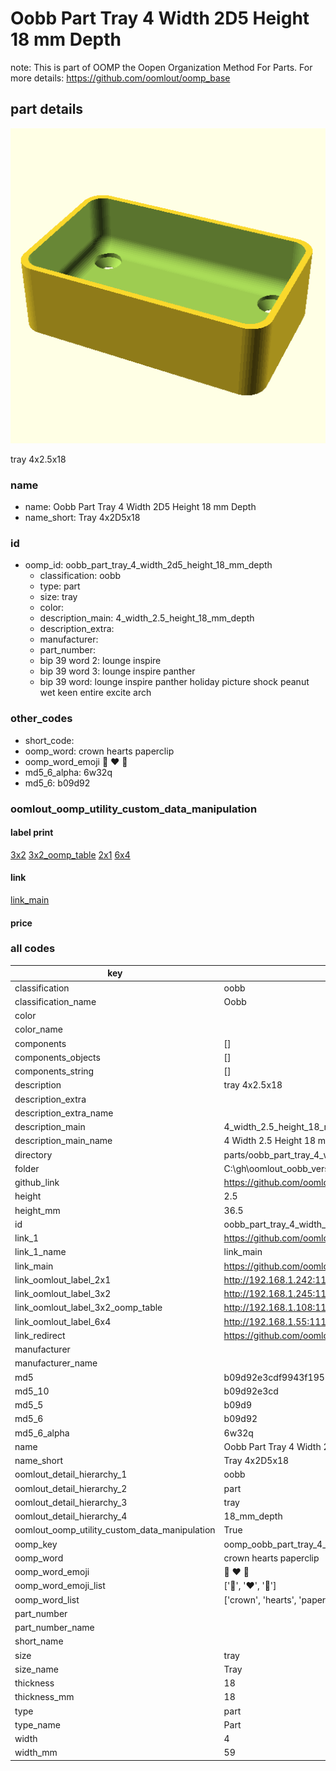 # Oobb Part Tray 4 Width 2D5 Height 18 mm Depth  

note: This is part of OOMP the Oopen Organization Method For Parts. For more details: https://github.com/oomlout/oomp_base

##  part details
  

[![](3dpr.png)](3dpr.png)

tray 4x2.5x18



### name
* name: Oobb Part Tray 4 Width 2D5 Height 18 mm Depth
* name_short: Tray 4x2D5x18 
### id
* oomp_id: oobb_part_tray_4_width_2d5_height_18_mm_depth
  * classification: oobb
  * type: part
  * size: tray
  * color: 
  * description_main: 4_width_2.5_height_18_mm_depth
  * description_extra: 
  * manufacturer: 
  * part_number: 
  * bip 39 word 2: lounge inspire
  * bip 39 word 3: lounge inspire panther
  * bip 39 word: lounge inspire panther holiday picture shock peanut wet keen entire excite arch

### other_codes
* short_code: 
* oomp_word: crown hearts paperclip
* oomp_word_emoji :crown: :hearts: :paperclip:
* md5_6_alpha: 6w32q
* md5_6: b09d92






### oomlout_oomp_utility_custom_data_manipulation
#### label print
[3x2](http://192.168.1.245:1112/?label=oomp%206w32q)
[3x2_oomp_table](http://192.168.1.108:1112/?label=oomp%206w32q)
[2x1](http://192.168.1.242:1112/?label=oomp%206w32q)
[6x4](http://192.168.1.55:1112/?label=oomp%206w32q)    

#### link

[link_main](https://github.com/oomlout/oomlout_oobb_version_4_generated_parts/tree/main/navigation_oomp/oobb/part/tray/4_width_2.5_height_18_mm_depth/part)                              

#### price







### all codes 
| key | value |  
| --- | --- |  
| classification | oobb |  
| classification_name | Oobb |  
| color |  |  
| color_name |  |  
| components | [] |  
| components_objects | [] |  
| components_string | [] |  
| description | tray 4x2.5x18 |  
| description_extra |  |  
| description_extra_name |  |  
| description_main | 4_width_2.5_height_18_mm_depth |  
| description_main_name | 4 Width 2.5 Height 18 mm Depth |  
| directory | parts/oobb_part_tray_4_width_2d5_height_18_mm_depth |  
| folder | C:\gh\oomlout_oobb_version_4_generated_parts\parts\oobb_part_tray_4_width_2d5_height_18_mm_depth |  
| github_link | https://github.com/oomlout/oomlout_oomp_part_src/tree/main/parts/oobb_part_tray_4_width_2d5_height_18_mm_depth |  
| height | 2.5 |  
| height_mm | 36.5 |  
| id | oobb_part_tray_4_width_2d5_height_18_mm_depth |  
| link_1 | https://github.com/oomlout/oomlout_oobb_version_4_generated_parts/tree/main/navigation_oomp/oobb/part/tray/4_width_2.5_height_18_mm_depth/part |  
| link_1_name | link_main |  
| link_main | https://github.com/oomlout/oomlout_oobb_version_4_generated_parts/tree/main/navigation_oomp/oobb/part/tray/4_width_2.5_height_18_mm_depth/part |  
| link_oomlout_label_2x1 | http://192.168.1.242:1112/?label=oomp%206w32q |  
| link_oomlout_label_3x2 | http://192.168.1.245:1112/?label=oomp%206w32q |  
| link_oomlout_label_3x2_oomp_table | http://192.168.1.108:1112/?label=oomp%206w32q |  
| link_oomlout_label_6x4 | http://192.168.1.55:1112/?label=oomp%206w32q |  
| link_redirect | https://github.com/oomlout/oomlout_oobb_version_4_generated_parts/tree/main/parts/oobb_tray_04_2d5_18 |  
| manufacturer |  |  
| manufacturer_name |  |  
| md5 | b09d92e3cdf9943f195226cd3f9d5422 |  
| md5_10 | b09d92e3cd |  
| md5_5 | b09d9 |  
| md5_6 | b09d92 |  
| md5_6_alpha | 6w32q |  
| name | Oobb Part Tray 4 Width 2D5 Height 18 mm Depth |  
| name_short | Tray 4x2D5x18  |  
| oomlout_detail_hierarchy_1 | oobb |  
| oomlout_detail_hierarchy_2 | part |  
| oomlout_detail_hierarchy_3 | tray |  
| oomlout_detail_hierarchy_4 | 18_mm_depth |  
| oomlout_oomp_utility_custom_data_manipulation | True |  
| oomp_key | oomp_oobb_part_tray_4_width_2d5_height_18_mm_depth |  
| oomp_word | crown hearts paperclip |  
| oomp_word_emoji | :crown: :hearts: :paperclip: |  
| oomp_word_emoji_list | [':crown:', ':hearts:', ':paperclip:'] |  
| oomp_word_list | ['crown', 'hearts', 'paperclip'] |  
| part_number |  |  
| part_number_name |  |  
| short_name |  |  
| size | tray |  
| size_name | Tray |  
| thickness | 18 |  
| thickness_mm | 18 |  
| type | part |  
| type_name | Part |  
| width | 4 |  
| width_mm | 59 |  
